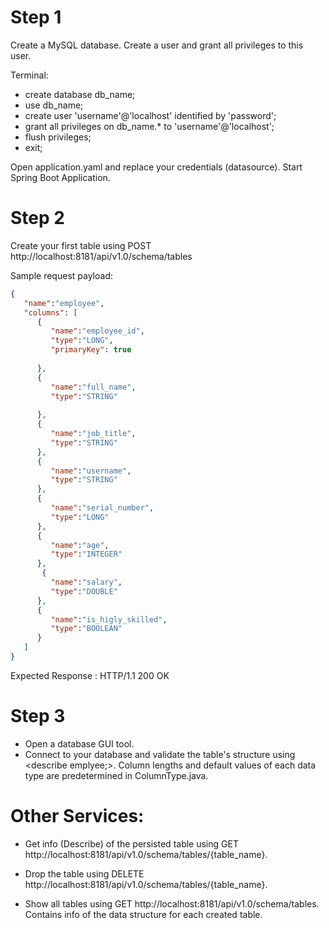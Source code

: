 # Step 1
Create a MySQL database.
Create a user and grant all privileges to this user.

Terminal:
- create database db_name;
- use db_name;
- create user 'username'@'localhost' identified by 'password';
- grant all privileges on db_name.* to 'username'@'localhost';
- flush privileges;
- exit;

Open application.yaml and replace your credentials (datasource).
Start Spring Boot Application.



# Step 2
Create your first table using POST http://localhost:8181/api/v1.0/schema/tables

Sample request payload:
```json
{  
   "name":"employee",
   "columns": [
      {
         "name":"employee_id",
         "type":"LONG",
         "primaryKey": true
        
      },
      {  
         "name":"full_name",
         "type":"STRING"
          
      },
      {  
         "name":"job_title",
         "type":"STRING"
      },
      {  
         "name":"username",
         "type":"STRING"
      },
      {  
         "name":"serial_number",
         "type":"LONG"
      },
      {  
         "name":"age",
         "type":"INTEGER"
      },
       {  
         "name":"salary",
         "type":"DOUBLE"
      },
      {
      	 "name":"is_higly_skilled",
         "type":"BOOLEAN"
      }
   ]
}
```

Expected Response : HTTP/1.1 200 OK 

# Step 3
- Open a database GUI tool.
- Connect to your database and validate the table's structure using <describe emplyee;>. Column lengths and default values of each data type are predetermined in ColumnType.java.


# Other Services:
- Get info (Describe) of the persisted table using GET http://localhost:8181/api/v1.0/schema/tables/{table_name}.

- Drop the table using DELETE http://localhost:8181/api/v1.0/schema/tables/{table_name}.

- Show all tables using GET http://localhost:8181/api/v1.0/schema/tables.
  Contains info of the data structure for each created table. 








